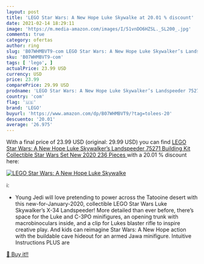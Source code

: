 ```yaml
---
layout: post
title: 'LEGO Star Wars: A New Hope Luke Skywalke at 20.01 % discount'
date: 2021-02-14 18:29:11
image: 'https://m.media-amazon.com/images/I/51vnDO6HZSL._SL200_.jpg'
comments: true
category: ofertas
author: ring
slug: 'B07WHMBVT9-com LEGO Star Wars: A New Hope Luke Skywalker’s Landspeeder...'
sku: 'B07WHMBVT9-com'
tags: [ 'lego', ]
actualPrice: 23.99 USD
currency: USD
price: 23.99
comparePrice: 29.99 USD
prodname: 'LEGO Star Wars: A New Hope Luke Skywalker’s Landspeeder 75271 Building Kit  Collectible Star Wars Set  New 2020  236 Pieces '
country: 'com'
flag: '🇺🇸'
brand: 'LEGO'
buyurl: 'https://www.amazon.com/dp/B07WHMBVT9/?tag=tolees-20'
descuento: '20.01'
average: '26.975'
---
```


With a final price of 23.99 USD (original: 29.99 USD) you can find [LEGO Star Wars: A New Hope Luke Skywalker’s Landspeeder 75271 Building Kit  Collectible Star Wars Set  New 2020  236 Pieces ](https://www.amazon.com/dp/B07WHMBVT9/?tag=tolees-20) with a  20.01 % discount here:

[![LEGO Star Wars: A New Hope Luke Skywalke](https://m.media-amazon.com/images/I/51vnDO6HZSL._SL200_.jpg)](https://www.amazon.com/dp/B07WHMBVT9/?tag=tolees-20)

ℹ️:

- Young Jedi will love pretending to power across the Tatooine desert with this new-for-January-2020, collectible LEGO Star Wars Luke Skywalker’s X-34 Landspeeder! More detailed than ever before, there’s space for the Luke and C-3PO minifigures, an opening trunk with macrobinoculars inside, and a clip for Lukes blaster rifle to inspire creative play. And kids can reimagine Star Wars: A New Hope action with the buildable cave hideout for an armed Jawa minifigure. Intuitive Instructions PLUS are

[🛒 Buy it!!](https://www.amazon.com/dp/B07WHMBVT9/?tag=tolees-20)
